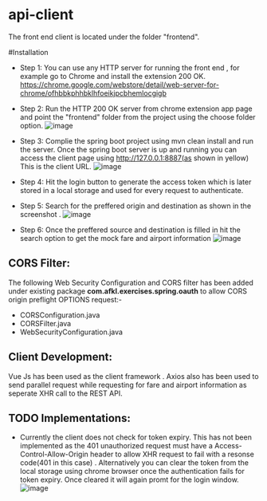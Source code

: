 # api-client
The front end client is located under the folder "frontend".

#Installation
- Step 1: You can use any HTTP server for running the front end , for example go to Chrome and install the extension 200 OK. https://chrome.google.com/webstore/detail/web-server-for-chrome/ofhbbkphhbklhfoeikjpcbhemlocgigb

- Step 2: Run the HTTP 200 OK server from chrome extension app page and point the "frontend" folder from the project using the choose folder option.
![image](https://user-images.githubusercontent.com/4983375/54885824-ad319900-4e80-11e9-9c71-06be1db3af24.png)

- Step 3: Complie the spring boot project using mvn clean install and run the server. Once the spring boot server is up and running you can access the client page using http://127.0.0.1:8887(as shown in yellow) This is the client URL. 
![image](https://user-images.githubusercontent.com/4983375/54885901-fd5d2b00-4e81-11e9-8edf-b50c9692a3b7.png)
- Step 4: Hit the login button to generate the access token which is later stored in a local storage and used for every request to authenticate.
- Step 5: Search for the preffered origin and destination as shown in the screenshot .
![image](https://user-images.githubusercontent.com/4983375/54885942-8c6a4300-4e82-11e9-8e5d-2fac2262aa93.png)
- Step 6: Once the preffered source and destination is filled in hit the search option to get the mock fare and airport information
![image](https://user-images.githubusercontent.com/4983375/54885980-d9e6b000-4e82-11e9-8575-0835683062f5.png)

CORS Filter:
-------------------
The following Web Security Configuration and CORS filter has been added under existing package <b>com.afkl.exercises.spring.oauth</b> to allow CORS origin preflight OPTIONS request:-
- CORSConfiguration.java
- CORSFilter.java
- WebSecurityConfiguration.java

Client Development:
-------------------
Vue Js has been used as the client framework . Axios also has been used to send parallel request while requesting for fare and airport information as seperate XHR call to the REST API.

TODO Implementations:
-------------------
- Currently the client does not check for token expiry. This has not been implemented as the 401 unauthorized request must have a Access-Control-Allow-Origin header to allow XHR request to fail with a resonse code(401 in this case) . 
Alternatively you can clear the token from the local storage using chrome browser once the authentication fails for token expiry. Once cleared it will again promt for the login window.
![image](https://user-images.githubusercontent.com/4983375/54886049-dacc1180-4e83-11e9-8544-fa5143eb503f.png)



